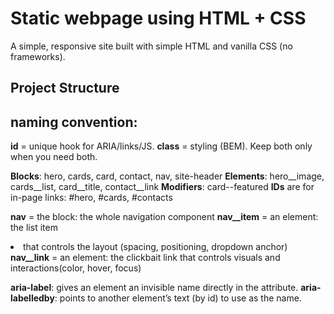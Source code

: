 # Static webpage using HTML + CSS

A simple, responsive site built with simple HTML and vanilla CSS (no frameworks).

## Project Structure


## naming convention: 

**id** = unique hook for ARIA/links/JS.
**class** = styling (BEM). Keep both only when you need both.


**Blocks**: hero, cards, card, contact, nav, site-header
**Elements**: hero__image, cards__list, card__title, contact__link
**Modifiers**: card--featured
**IDs** are for in-page links: #hero, #cards, #contacts 

**nav** = the block: the whole navigation component
**nav__item** = an element: the list item <li> that controls the layout (spacing, positioning, dropdown anchor)
**nav__link** = an element: the clickbait link <a> that controls visuals and interactions(color, hover, focus)

**aria-label**: gives an element an invisible name directly in the attribute.
**aria-labelledby**: points to another element’s text (by id) to use as the name.






